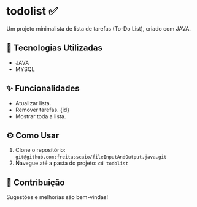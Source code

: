 # todolist ✅



Um projeto minimalista de lista de tarefas (To-Do List), criado com JAVA.

## 🚀 Tecnologias Utilizadas

* JAVA
* MYSQL

## ✨ Funcionalidades

* Atualizar lista.
* Remover tarefas. {id}
* Mostrar toda a lista.

## ⚙️ Como Usar

1.  Clone o repositório: `git@github.com:freitasscaio/fileInputAndOutput.java.git`
2.  Navegue até a pasta do projeto: `cd todolist`

## 🤝 Contribuição

Sugestões e melhorias são bem-vindas!
